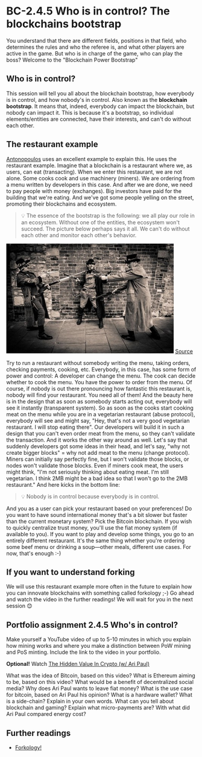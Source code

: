 # BC-2.4.5 Who is in control? The blockchains bootstrap

You understand that there are different fields, positions in that field, who determines the rules and who the referee is, and what other players are active in the game. But who is in charge of the game, who can play the boss? Welcome to the "Blockchain Power Bootstrap"

## Who is in control?
This session will tell you all about the blockchain bootstrap, how everybody is in control, and how nobody's in control. Also known as the **blockchain bootstrap**. It means that, indeed, everybody can impact the blockchain, but nobody can impact it. This is because it's a bootstrap, so individual elements/entities are connected, have their interests, and can't do without each other.

## The restaurant example

 [Antonopoulos]( https://www.youtube.com/watch?v=rpeceXY1QBM&feature=emb_logo) uses an excellent example to explain this. He uses the restaurant example. Imagine that a blockchain is a restaurant where we, as users, can eat (transacting). When we enter this restaurant, we are not alone. Some cooks cook and use machinery (miners). We are ordering from a menu written by developers in this case. And after we are done, we need to pay people with money (exchanges). Big investors have paid for the building that we're eating. And we've got some people yelling on the street, promoting their blockchains and ecosystem.

>💡 The essence of the bootstrap is the following: we all play our role in an ecosystem. Without one of the entities, the ecosystem won't succeed. The picture below perhaps says it all. We can't do without each other and monitor each other's behavior.

![image]( https://raw.githubusercontent.com/koiosonline/literature-images/main/blockchain-level2/bc-2-4-5-who-is-in-control-the-blockchains-bootstrap-image1.jpg )
[Source]( https://medium.com/chainrift-research/bitcoin-governance-ef7b38401097)

Try to run a restaurant without somebody writing the menu, taking orders, checking payments, cooking, etc. Everybody, in this case, has some form of power and control: A developer can change the menu. The cook can decide whether to cook the menu. You have the power to order from the menu. Of course, if nobody is out there pronouncing how fantastic this restaurant is, nobody will find your restaurant. You need all of them! And the beauty here is in the design that as soon as somebody starts acting out, everybody will see it instantly (transparent system). So as soon as the cooks start cooking meat on the menu while you are in a vegetarian restaurant (abuse protocol), everybody will see and might say, "Hey, that's not a very good vegetarian restaurant. I will stop eating there". Our developers will build it in such a design that you can't even order meat from the menu, so they can't validate the transaction. And it works the other way around as well. Let's say that suddenly developers got some ideas in their head, and let's say, "why not create bigger blocks" = why not add meat to the menu (change protocol). Miners can initially say perfectly fine, but I won't validate those blocks, or nodes won't validate those blocks. Even if miners cook meat, the users might think, "I'm not seriously thinking about eating meat. I'm still vegetarian. I think 2MB might be a bad idea so that I won't go to the 2MB restaurant." And here kicks in the bottom line:

>💡 Nobody is in control because everybody is in control.

And you as a user can pick your restaurant based on your preferences! Do you want to have sound international money that's a bit slower but faster than the current monetary system? Pick the Bitcoin blockchain. If you wish to quickly centralize trust money, you'll use the fiat money system (if available to you). If you want to play and develop some things, you go to an entirely different restaurant. It's the same thing whether you're ordering some beef menu or drinking a soup—other meals, different use cases. For now, that's enough :-)
## If you want to understand forking
We will use this restaurant example more often in the future to explain how you can innovate blockchains with something called forkology ;-) Go ahead and watch the video in the further readings! We will wait for you in the next session 😊

## Portfolio assignment 2.4.5 Who's in control?

Make yourself a YouTube video of up to 5-10 minutes in which you explain how mining works and where you make a distinction between PoW mining and PoS minting. Include the link to the video in your portfolio.

**Optional!**  Watch [The Hidden Value In Crypto (w/ Ari Paul)](https://www.youtube.com/watch?v=gtqs2-kRVQ8)

What was the idea of Bitcoin, based on this video?
What is Ethereum aiming to be, based on this video?
What would be a benefit of decentralized social media?
Why does Ari Paul wants to leave fiat money?
What is the use case for bitcoin, based on Ari Paul his opinion?
What is a hardware wallet?
What is a side-chain? Explain in your own words.
What can you tell about blockchain and gaming?
Explain what micro-payments are?
With what did Ari Paul compared energy cost?

## Further readings
* [Forkology!](https://www.youtube.com/watch?v=rpeceXY1QBM&feature=emb_logo)





